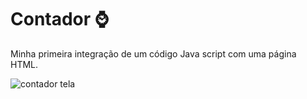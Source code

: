 # Contador :watch:

Minha primeira integração de um código Java script com uma página HTML.

![contador tela](https://github.com/Cronuzgamer/Contador-_num-rico/blob/master/contador%20tela.png)
